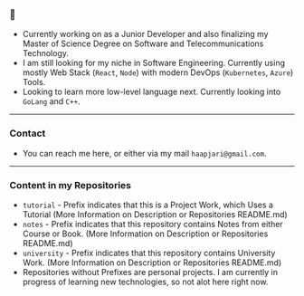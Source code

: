 ### 👋

- Currently working on as a Junior Developer and also finalizing my Master of Science Degree on Software and Telecommunications Technology.
- I am still looking for my niche in Software Engineering. Currently using mostly Web Stack (`React`, `Node`) with modern DevOps (`Kubernetes`, `Azure`) Tools.
- Looking to learn more low-level language next. Currently looking into `GoLang` and `C++`.

---

### Contact

- You can reach me here, or either via my mail `haapjari@gmail.com`.

---

### Content in my Repositories

- `tutorial` - Prefix indicates that this is a Project Work, which Uses a Tutorial (More Information on Description or Repositories README.md)
- `notes` - Prefix indicates that this repository contains Notes from either Course or Book. (More Information on Description or Repositories README.md)
- `university` - Prefix indicates that this repository contains University Work. (More Information on Description or Repositories README.md)
- Repositories without Prefixes are personal projects. I am currently in progress of learning new technologies, so not alot here right now.